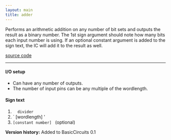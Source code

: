 ```yaml
---
layout: main
title: adder
---
```


Performs an arithmetic addition on any number of bit sets and outputs the result as a binary number.
The 1st sign argument should note how many bits each input number is using.
If an optional constant argument is added to the sign text, the IC will add it to the result as well. 

[source code](https://github.com/eisental/BasicCircuits/blob/master/src/main/java/org/tal/basiccircuits/adder.java)

* * *

#### I/O setup 
* Can have any number of outputs. 
* The number of input pins can be any multiple of the wordlength.

#### Sign text
1. `   divider   `
2. ` [wordlength] '
3. ` [constant number]  ` (optional)

__Version history:__ Added to BasicCircuits 0.1